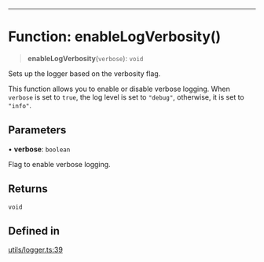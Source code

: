 ***

# Function: enableLogVerbosity()

> **enableLogVerbosity**(`verbose`): `void`

Sets up the logger based on the verbosity flag.

This function allows you to enable or disable verbose logging. When `verbose` is set to `true`, the log level is set to `"debug"`, otherwise, it is set to `"info"`.

## Parameters

• **verbose**: `boolean`

Flag to enable verbose logging.

## Returns

`void`

## Defined in

[utils/logger.ts:39](https://github.com/asifqatar/Snapper/blob/ae06de0570b7844bea238585c0b60d7a09e4149d/utils/logger.ts#L39)
